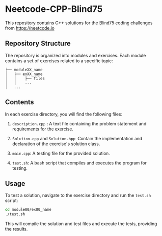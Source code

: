 # Neetcode-CPP-Blind75

This repository contains C++ solutions for the Blind75 coding challenges from https://neetcode.io

## Repository Structure

The repository is organized into modules and exercises. Each module contains a set of exercises related to a specific topic:

```Neetcode-CPP-Blind75
├── moduleXX_name
│   ├── exXX_name
│   │    ├── files
│   │    ...
│   ...
```

## Contents

In each exercise directory, you will find the following files:

1. `description.cpp` : A text file containing the problem statement and requirements for the exercise.

2. `Solution.cpp` and `Solution.hpp`: Contain the implementation and declaration of the exercise's solution class.

3. `main.cpp`: A testing file for the provided solution.

4. `test.sh`: A bash script that compiles and executes the program for testing.

## Usage

To test a solution, navigate to the exercise directory and run the `test.sh` script:

```bash
cd module00/ex00_name
./test.sh
```

This will compile the solution and test files and execute the tests, providing the results.
